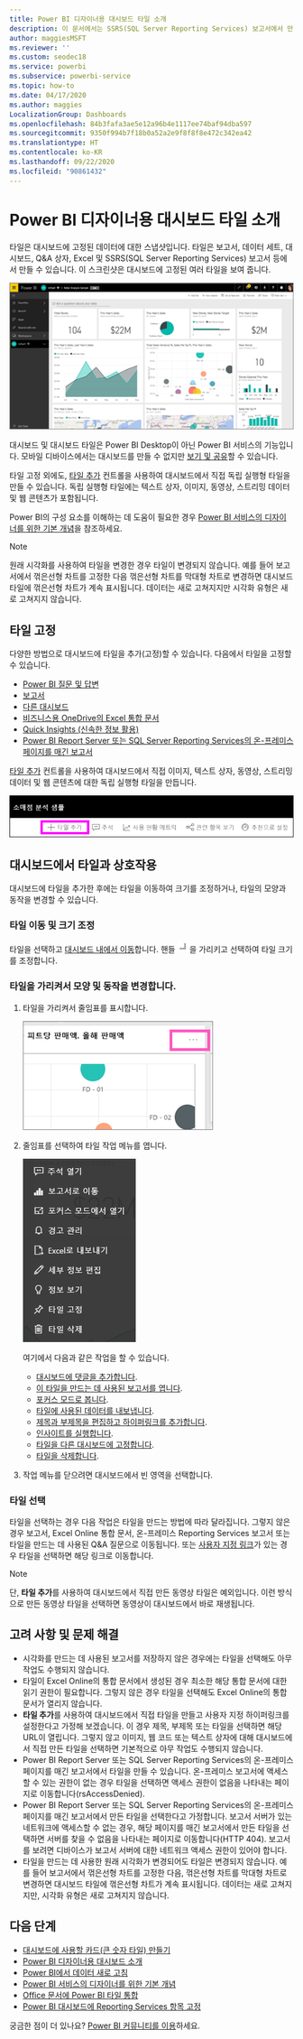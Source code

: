 ```yaml
---
title: Power BI 디자이너용 대시보드 타일 소개
description: 이 문서에서는 SSRS(SQL Server Reporting Services) 보고서에서 만든 타일을 포함하여 Power BI의 대시보드 타일을 설명합니다.
author: maggiesMSFT
ms.reviewer: ''
ms.custom: seodec18
ms.service: powerbi
ms.subservice: powerbi-service
ms.topic: how-to
ms.date: 04/17/2020
ms.author: maggies
LocalizationGroup: Dashboards
ms.openlocfilehash: 84b3fafa3ae5e12a96b4e1117ee74baf94dba597
ms.sourcegitcommit: 9350f994b7f18b0a52a2e9f8f8f8e472c342ea42
ms.translationtype: HT
ms.contentlocale: ko-KR
ms.lasthandoff: 09/22/2020
ms.locfileid: "90861432"
---
```

# <a name="intro-to-dashboard-tiles-for-power-bi-designers"></a>Power BI 디자이너용 대시보드 타일 소개

타일은 대시보드에 고정된 데이터에 대한 스냅샷입니다. 타일은 보고서, 데이터 세트, 대시보드, Q&A 상자, Excel 및 SSRS(SQL Server Reporting Services) 보고서 등에서 만들 수 있습니다.  이 스크린샷은 대시보드에 고정된 여러 타일을 보여 줍니다.

![Power BI 대시보드](media/service-dashboard-tiles/power-bi-dashboard.png)

대시보드 및 대시보드 타일은 Power BI Desktop이 아닌 Power BI 서비스의 기능입니다. 모바일 디바이스에서는 대시보드를 만들 수 없지만 [보기 및 공유](../consumer/mobile/mobile-apps-view-dashboard.md)할 수 있습니다.

타일 고정 외에도, [타일 추가](service-dashboard-add-widget.md) 컨트롤을 사용하여 대시보드에서 직접 독립 실행형 타일을 만들 수 있습니다. 독립 실행형 타일에는 텍스트 상자, 이미지, 동영상, 스트리밍 데이터 및 웹 콘텐츠가 포함됩니다.

Power BI의 구성 요소를 이해하는 데 도움이 필요한 경우 [Power BI 서비스의 디자이너를 위한 기본 개념](../fundamentals/service-basic-concepts.md)을 참조하세요.

> [!NOTE]
> 원래 시각화를 사용하여 타일을 변경한 경우 타일이 변경되지 않습니다.  예를 들어 보고서에서 꺾은선형 차트를 고정한 다음 꺾은선형 차트를 막대형 차트로 변경하면 대시보드 타일에 꺾은선형 차트가 계속 표시됩니다. 데이터는 새로 고쳐지지만 시각화 유형은 새로 고쳐지지 않습니다.
> 
> 

## <a name="pin-a-tile"></a>타일 고정
다양한 방법으로 대시보드에 타일을 추가(고정)할 수 있습니다. 다음에서 타일을 고정할 수 있습니다.

* [Power BI 질문 및 답변](service-dashboard-pin-tile-from-q-and-a.md)
* [보고서](service-dashboard-pin-tile-from-report.md)
* [다른 대시보드](service-pin-tile-to-another-dashboard.md)
* [비즈니스용 OneDrive의 Excel 통합 문서](service-dashboard-pin-tile-from-excel.md)
* [Quick Insights (신속한 정보 활용)](service-insights.md)
* [Power BI Report Server 또는 SQL Server Reporting Services의 온-프레미스 페이지를 매긴 보고서](/sql/reporting-services/pin-reporting-services-items-to-power-bi-dashboards)

[타일 추가](service-dashboard-add-widget.md) 컨트롤을 사용하여 대시보드에서 직접 이미지, 텍스트 상자, 동영상, 스트리밍 데이터 및 웹 콘텐츠에 대한 독립 실행형 타일을 만듭니다.

  ![타일 추가 아이콘](media/service-dashboard-tiles/add_widgetnew.png)

## <a name="interact-with-tiles-on-a-dashboard"></a>대시보드에서 타일과 상호작용
대시보드에 타일을 추가한 후에는 타일을 이동하여 크기를 조정하거나, 타일의 모양과 동작을 변경할 수 있습니다.

### <a name="move-and-resize-a-tile"></a>타일 이동 및 크기 조정
타일을 선택하고 [대시보드 내에서 이동](service-dashboard-edit-tile.md)합니다. 핸들 ![타일 핸들](media/service-dashboard-tiles/resize-handle.jpg)을 가리키고 선택하여 타일 크기를 조정합니다.

### <a name="hover-over-a-tile-to-change-the-appearance-and-behavior"></a>타일을 가리켜서 모양 및 동작을 변경합니다.
1. 타일을 가리켜서 줄임표를 표시합니다.
   
    ![타일 줄임표](media/service-dashboard-tiles/ellipses_new.png)
2. 줄임표를 선택하여 타일 작업 메뉴를 엽니다.
   
    ![줄임표 아이콘](media/service-dashboard-tiles/power-bi-tile-menu.png)
   
    여기에서 다음과 같은 작업을 할 수 있습니다.
   
     * [대시보드에 댓글을 추가합니다](../consumer/end-user-comment.md).
     * [이 타일을 만드는 데 사용된 보고서를 엽니다](../consumer/end-user-reports.md).  
     * [포커스 모드로 봅니다](../consumer/end-user-focus.md).   
     * [타일에 사용된 데이터를 내보냅니다](../visuals/power-bi-visualization-export-data.md).
     * [제목과 부제목을 편집하고 하이퍼링크를 추가합니다](service-dashboard-edit-tile.md). 
     * [인사이트를 실행합니다](service-insights.md). 
     * [타일을 다른 대시보드에 고정합니다](service-pin-tile-to-another-dashboard.md).
     * [타일을 삭제합니다](service-dashboard-edit-tile.md).

3. 작업 메뉴를 닫으려면 대시보드에서 빈 영역을 선택합니다.

### <a name="select-a-tile"></a>타일 선택
타일을 선택하는 경우 다음 작업은 타일을 만드는 방법에 따라 달라집니다. 그렇지 않은 경우 보고서, Excel Online 통합 문서, 온-프레미스 Reporting Services 보고서 또는 타일을 만드는 데 사용된 Q&A 질문으로 이동됩니다. 또는 [사용자 지정 링크](service-dashboard-edit-tile.md)가 있는 경우 타일을 선택하면 해당 링크로 이동합니다.

> [!NOTE]
> 단, **타일 추가**를 사용하여 대시보드에서 직접 만든 동영상 타일은 예외입니다. 이런 방식으로 만든 동영상 타일을 선택하면 동영상이 대시보드에서 바로 재생됩니다.   
> 
> 

## <a name="considerations-and-troubleshooting"></a>고려 사항 및 문제 해결

* 시각화를 만드는 데 사용된 보고서를 저장하지 않은 경우에는 타일을 선택해도 아무 작업도 수행되지 않습니다.
* 타일이 Excel Online의 통합 문서에서 생성된 경우 최소한 해당 통합 문서에 대한 읽기 권한이 필요합니다. 그렇지 않은 경우 타일을 선택해도 Excel Online의 통합 문서가 열리지 않습니다.
* **타일 추가**를 사용하여 대시보드에서 직접 타일을 만들고 사용자 지정 하이퍼링크를 설정한다고 가정해 보겠습니다. 이 경우 제목, 부제목 또는 타일을 선택하면 해당 URL이 열립니다. 그렇지 않고 이미지, 웹 코드 또는 텍스트 상자에 대해 대시보드에서 직접 만든 타일을 선택하면 기본적으로 아무 작업도 수행되지 않습니다.
* Power BI Report Server 또는 SQL Server Reporting Services의 온-프레미스 페이지를 매긴 보고서에서 타일을 만들 수 있습니다. 온-프레미스 보고서에 액세스할 수 있는 권한이 없는 경우 타일을 선택하면 액세스 권한이 없음을 나타내는 페이지로 이동합니다(rsAccessDenied).
* Power BI Report Server 또는 SQL Server Reporting Services의 온-프레미스 페이지를 매긴 보고서에서 만든 타일을 선택한다고 가정합니다. 보고서 서버가 있는 네트워크에 액세스할 수 없는 경우, 해당 페이지를 매긴 보고서에서 만든 타일을 선택하면 서버를 찾을 수 없음을 나타내는 페이지로 이동합니다(HTTP 404). 보고서를 보려면 디바이스가 보고서 서버에 대한 네트워크 액세스 권한이 있어야 합니다.
* 타일을 만드는 데 사용한 원래 시각화가 변경되어도 타일은 변경되지 않습니다. 예를 들어 보고서에서 꺾은선형 차트를 고정한 다음, 꺾은선형 차트를 막대형 차트로 변경하면 대시보드 타일에 꺾은선형 차트가 계속 표시됩니다. 데이터는 새로 고쳐지지만, 시각화 유형은 새로 고쳐지지 않습니다.

## <a name="next-steps"></a>다음 단계
- [대시보드에 사용할 카드(큰 숫자 타일) 만들기](../visuals/power-bi-visualization-card.md)
- [Power BI 디자이너용 대시보드 소개](service-dashboards.md)  
- [Power BI에서 데이터 새로 고침](../connect-data/refresh-data.md)
- [Power BI 서비스의 디자이너를 위한 기본 개념](../fundamentals/service-basic-concepts.md)
- [Office 문서에 Power BI 타일 통합](https://powerbi.microsoft.com/blog/integrating-power-bi-tiles-into-office-documents/)
- [Power BI 대시보드에 Reporting Services 항목 고정](/sql/reporting-services/pin-reporting-services-items-to-power-bi-dashboards)

궁금한 점이 더 있나요? [Power BI 커뮤니티를 이용](https://community.powerbi.com/)하세요.